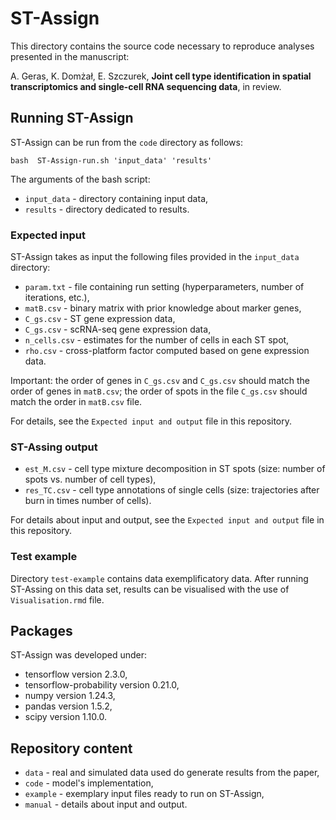 # ST-Assign

This directory contains the source code necessary to reproduce analyses presented in the manuscript:  

A. Geras, K. Domżał, E. Szczurek, **Joint cell type identification in spatial transcriptomics and single-cell RNA sequencing data**, in review.


## Running ST-Assign

ST-Assign can be run from the `code` directory as follows:

```
bash  ST-Assign-run.sh 'input_data' 'results' 
```
The arguments of the bash script:
* `input_data` - directory containing input data,
* `results` - directory dedicated to results.

### Expected input

ST-Assign takes as input the following files provided in the `input_data` directory:

* `param.txt` - file containing run setting (hyperparameters, number of iterations, etc.),
* `matB.csv` - binary matrix with prior knowledge about marker genes,
* `C_gs.csv` - ST gene expression data,
* `C_gs.csv` - scRNA-seq gene expression data,
* `n_cells.csv` - estimates for the number of cells in each ST spot,
* `rho.csv` - cross-platform factor computed based on gene expression data.

Important: the order of genes in `C_gs.csv` and `C_gs.csv` should match the order of genes in `matB.csv`; the order of spots in the file  `C_gs.csv` should match the order in  `matB.csv` file.

For details, see the `Expected input and output` file in this repository.

### ST-Assing output

* `est_M.csv` - cell type mixture decomposition in ST spots (size: number of spots vs. number of cell types),
* `res_TC.csv` - cell type annotations of single cells (size: trajectories after burn in times number of cells).

For details about input and output, see the `Expected input and output` file in this repository.

### Test example
Directory `test-example` contains data exemplificatory data. After running ST-Assing on this data set, results can be visualised with the use of `Visualisation.rmd` file.

## Packages

ST-Assign was developed under:
* tensorflow version 2.3.0,
* tensorflow-probability version 0.21.0,
* numpy version 1.24.3,
* pandas version 1.5.2,
* scipy version 1.10.0.


## Repository content

* `data` - real and simulated data used do generate results from the paper,
* `code` - model's implementation,
* `example` - exemplary input files ready to run on ST-Assign,
* `manual` - details about input and output.

